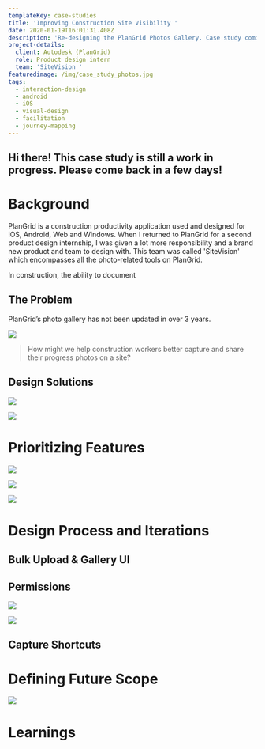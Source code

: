 ```yaml
---
templateKey: case-studies
title: 'Improving Construction Site Visibility '
date: 2020-01-19T16:01:31.408Z
description: 'Re-designing the PlanGrid Photos Gallery. Case study coming soon! '
project-details:
  client: Autodesk (PlanGrid)
  role: Product design intern
  team: 'SiteVision '
featuredimage: /img/case_study_photos.jpg
tags:
  - interaction-design
  - android
  - iOS
  - visual-design
  - facilitation
  - journey-mapping
---
```

## Hi there! This case study is still a work in progress. Please come back in a few days!

# Background

PlanGrid is a construction productivity application used and designed for iOS, Android, Web and Windows. When I returned to PlanGrid for a second product design internship, I was given a lot more responsibility and a brand new product and team to design with. This team was called 'SiteVision' which encompasses all the photo-related tools on PlanGrid.

In construction, the ability to document 

## The Problem

PlanGrid’s photo gallery has not been updated in over 3 years. 

![](/img/old-gallery.png)

> How might we help construction workers better capture and share their progress photos on a site? 



## Design Solutions

![](/img/bulk_upload_web.gif)

![](/img/bulk_upload_web.jpg)



# Prioritizing Features

![](/img/user_journey_mapping_session.jpg)

![](/img/final_journey_map.jpg)

![](/img/diwya-co-op-shareout-1.png)

# Design Process and Iterations

## Bulk Upload & Gallery UI

## Permissions

![](/img/diwya-co-op-shareout-4-1.png)

![](/img/diwya-co-op-shareout-5-1.png)

## Capture Shortcuts

# 

# Defining Future Scope

![](/img/sketching_session.jpg)

# Learnings
